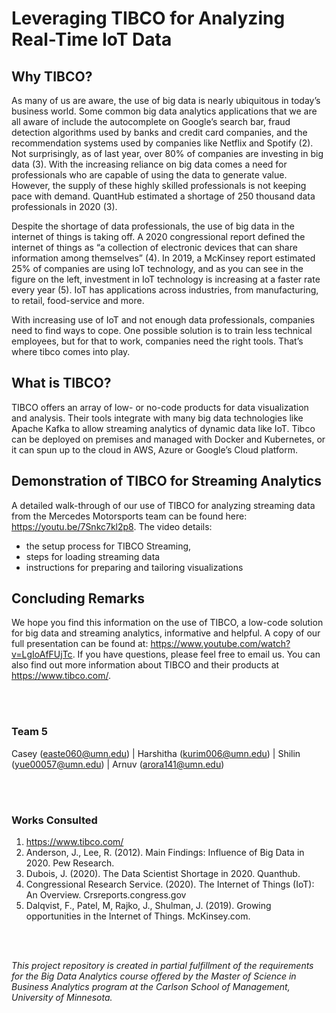 # Leveraging TIBCO for Analyzing Real-Time IoT Data

## Why TIBCO?

As many of us are aware, the use of big data is nearly ubiquitous in today’s business world. Some common big data analytics applications that we are all aware of include the autocomplete on Google’s search bar, fraud detection algorithms used by banks and credit card companies, and the recommendation systems used by companies like Netflix and Spotify (2). Not surprisingly, as of last year, over 80% of companies are investing in big data (3). With the increasing reliance on big data comes a need for professionals who are capable of using the data to generate value. However, the supply of these highly skilled professionals is not keeping pace with demand. QuantHub estimated a shortage of 250 thousand data professionals in 2020 (3).

Despite the shortage of data professionals, the use of big data in the internet of things is taking off. A 2020 congressional report defined the internet of things as “a collection of electronic devices that can share information among themselves” (4). In 2019, a McKinsey report estimated 25% of companies are using IoT technology, and as you can see in the figure on the left, investment in IoT technology is increasing at a faster rate every year (5). IoT has applications across industries, from manufacturing, to retail, food-service and more.

With increasing use of IoT and not enough data professionals, companies need to find ways to cope. One possible solution is to train less technical employees, but for that to work, companies need the right tools. That’s where tibco comes into play.

## What is TIBCO?

TIBCO offers an array of low- or no-code products for data visualization and analysis. Their tools integrate with many big data technologies like Apache Kafka to allow streaming analytics of dynamic data like IoT. Tibco can be deployed on premises and managed with Docker and Kubernetes, or it can spun up to the cloud in AWS, Azure or Google’s Cloud platform.

## Demonstration of TIBCO for Streaming Analytics

A detailed walk-through of our use of TIBCO for analyzing streaming data from the Mercedes Motorsports team can be found here: https://youtu.be/7Snkc7kl2p8. The video details: 

- the setup process for TIBCO Streaming, 
- steps for loading streaming data
- instructions for preparing and tailoring visualizations

## Concluding Remarks

We hope you find this information on the use of TIBCO, a low-code solution for big data and streaming analytics, informative and helpful. A copy of our full presentation can be found at: https://www.youtube.com/watch?v=LgIoAfFUjTc. If you have questions, please feel free to email us. You can also find out more information about TIBCO and their products at https://www.tibco.com/.

<br>
<br>

### Team 5  

Casey (easte060@umn.edu) | Harshitha (kurim006@umn.edu) | Shilin (yue00057@umn.edu) | Arnuv (arora141@umn.edu)

<br>
<br>

### Works Consulted

1. https://www.tibco.com/
2. Anderson, J., Lee, R. (2012). Main Findings: Influence of Big Data in 2020. Pew Research.
3. Dubois, J. (2020). The Data Scientist Shortage in 2020. Quanthub.
4. Congressional Research Service. (2020). The Internet of Things (IoT): An Overview. Crsreports.congress.gov
5. Dalqvist, F., Patel, M, Rajko, J., Shulman, J. (2019). Growing opportunities in the Internet of Things. McKinsey.com.

<br>
<br>

<I>This project repository is created in partial fulfillment of the requirements for the Big Data Analytics course offered by the Master of Science in Business Analytics program at the Carlson School of Management, University of Minnesota.</i>
